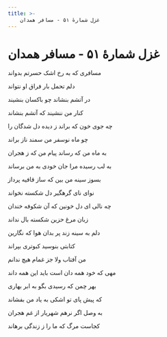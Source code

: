 ```yaml
---
title: >-
    غزل شمارهٔ ۵۱ - مسافر همدان
---
```

# غزل شمارهٔ ۵۱ - مسافر همدان

<div class="b" id="bn1"><div class="m1"><p>مسافری که به رخ اشک حسرتم بدواند</p></div>
<div class="m2"><p>دلم تحمل بار فراق او نتواند</p></div></div>
<div class="b" id="bn2"><div class="m1"><p>در آتشم بنشاند چو باکسان بنشیند</p></div>
<div class="m2"><p>کنار من ننشیند که آتشم بنشاند</p></div></div>
<div class="b" id="bn3"><div class="m1"><p>چه جوی خون که براند ز دیده دل شدگان را</p></div>
<div class="m2"><p>چو ماه نوسفر من سمند ناز براند</p></div></div>
<div class="b" id="bn4"><div class="m1"><p>به ماه من که رساند پیام من که ز هجران</p></div>
<div class="m2"><p>به لب رسیده مرا جان خودی به من برساند</p></div></div>
<div class="b" id="bn5"><div class="m1"><p>بسوز سینه من بین که ساز قافیه پرداز</p></div>
<div class="m2"><p>نوای نای گرهگیر دل شکسته نخواند</p></div></div>
<div class="b" id="bn6"><div class="m1"><p>چه نالی ای دل خونین که آن شکوفه خندان</p></div>
<div class="m2"><p>زبان مرغ حزین شکسته بال نداند</p></div></div>
<div class="b" id="bn7"><div class="m1"><p>دلم به سینه زند پر بدان هوا که نگارین</p></div>
<div class="m2"><p>کتابتی بنوسید کبوتری بپراند</p></div></div>
<div class="b" id="bn8"><div class="m1"><p>من آفتاب ولا جز غمام هیچ ندانم</p></div>
<div class="m2"><p>مهی که خود همه دان است باید این همه داند</p></div></div>
<div class="b" id="bn9"><div class="m1"><p>بهر چمن که رسیدی بگو به ابر بهاری</p></div>
<div class="m2"><p>که پیش پای تو اشکی به یاد من بفشاند</p></div></div>
<div class="b" id="bn10"><div class="m1"><p>به وصل اگر نرهم شهریار از غم هجران</p></div>
<div class="m2"><p>کجاست مرگ که ما را ز زندگی برهاند</p></div></div>
